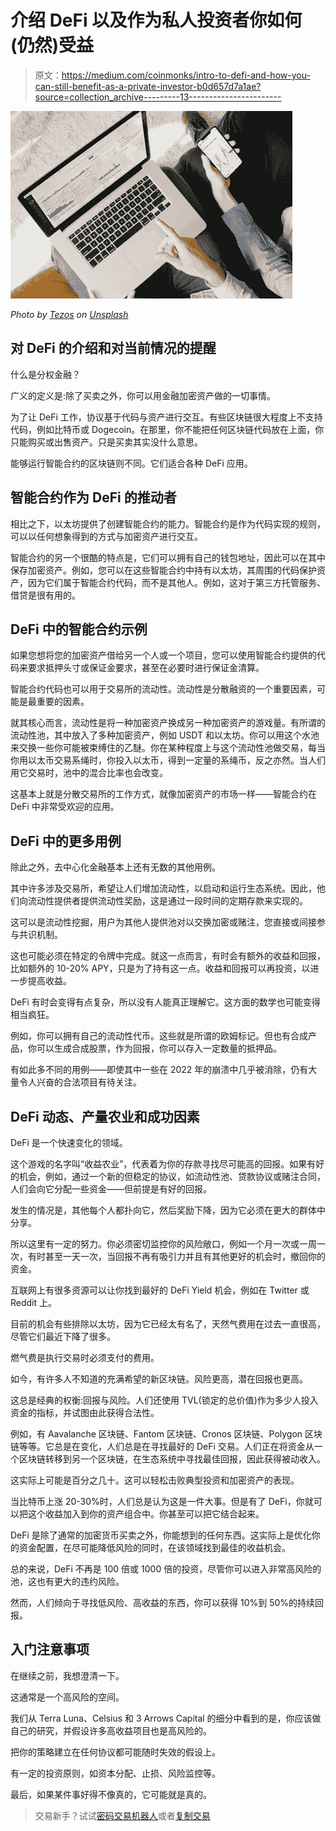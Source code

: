 # 介绍 DeFi 以及作为私人投资者你如何(仍然)受益

> 原文：<https://medium.com/coinmonks/intro-to-defi-and-how-you-can-still-benefit-as-a-private-investor-b0d657d7a1ae?source=collection_archive---------13----------------------->

![](img/121d97f1c556e06f8d4bb3535ccb335e.png)

*Photo by* [*Tezos*](https://unsplash.com/@tezos?utm_source=unsplash&utm_medium=referral&utm_content=creditCopyText) *on* [*Unsplash*](https://unsplash.com/s/photos/defi?utm_source=unsplash&utm_medium=referral&utm_content=creditCopyText)

## **对 DeFi 的介绍和对当前情况的提醒**

什么是分权金融？

广义的定义是:除了买卖之外，你可以用金融加密资产做的一切事情。

为了让 DeFi 工作，协议基于代码与资产进行交互。有些区块链很大程度上不支持代码，例如比特币或 Dogecoin。在那里，你不能把任何区块链代码放在上面，你只能购买或出售资产。只是买卖其实没什么意思。

能够运行智能合约的区块链则不同。它们适合各种 DeFi 应用。

## **智能合约作为 DeFi 的推动者**

相比之下，以太坊提供了创建智能合约的能力。智能合约是作为代码实现的规则，可以以任何想象得到的方式与加密资产进行交互。

智能合约的另一个很酷的特点是，它们可以拥有自己的钱包地址，因此可以在其中保存加密资产。例如，您可以在这些智能合约中持有以太坊，其周围的代码保护资产，因为它们属于智能合约代码，而不是其他人。例如，这对于第三方托管服务、借贷是很有用的。

## **DeFi 中的智能合约示例**

如果您想将您的加密资产借给另一个人或一个项目，您可以使用智能合约提供的代码来要求抵押头寸或保证金要求，甚至在必要时进行保证金清算。

智能合约代码也可以用于交易所的流动性。流动性是分散融资的一个重要因素，可能是最重要的因素。

就其核心而言，流动性是将一种加密资产换成另一种加密资产的游戏量。有所谓的流动性池，其中放入了多种加密资产，例如 USDT 和以太坊。你可以用这个水池来交换一些你可能被束缚住的乙醚。你在某种程度上与这个流动性池做交易，每当你用以太币交易系绳时，你投入以太币，得到一定量的系绳币，反之亦然。当人们用它交易时，池中的混合比率也会改变。

这基本上就是分散交易所的工作方式，就像加密资产的市场一样——智能合约在 DeFi 中非常受欢迎的应用。

## **DeFi 中的更多用例**

除此之外，去中心化金融基本上还有无数的其他用例。

其中许多涉及交易所，希望让人们增加流动性，以启动和运行生态系统。因此，他们向流动性提供者提供流动性奖励，这是通过一段时间的定期存款来实现的。

这可以是流动性挖掘，用户为其他人提供池对以交换加密或赌注，您直接或间接参与共识机制。

这也可能必须在特定的令牌中完成。就这一点而言，有时会有额外的收益和回报，比如额外的 10-20% APY，只是为了持有这一点。收益和回报可以再投资，以进一步提高收益。

DeFi 有时会变得有点复杂，所以没有人能真正理解它。这方面的数学也可能变得相当疯狂。

例如，你可以拥有自己的流动性代币。这些就是所谓的欧姆标记。但也有合成产品，你可以生成合成股票，作为回报，你可以存入一定数量的抵押品。

有如此多不同的用例——即使其中一些在 2022 年的崩溃中几乎被消除，仍有大量令人兴奋的合法项目有待关注。

## **DeFi 动态、产量农业和成功因素**

DeFi 是一个快速变化的领域。

这个游戏的名字叫“收益农业”，代表着为你的存款寻找尽可能高的回报。如果有好的机会，例如，通过一个新的但稳定的协议，如流动性池、贷款协议或赌注合同，人们会向它分配一些资金——但前提是有好的回报。

发生的情况是，其他每个人都扑向它，然后奖励下降，因为它必须在更大的群体中分享。

所以这里有一定的努力。你必须密切监控你的风险敞口，例如一个月一次或一周一次，有时甚至一天一次，当回报不再有吸引力并且有其他更好的机会时，撤回你的资金。

互联网上有很多资源可以让你找到最好的 DeFi Yield 机会，例如在 Twitter 或 Reddit 上。

目前的机会有些排除以太坊，因为它已经太有名了，天然气费用在过去一直很高，尽管它们最近下降了很多。

燃气费是执行交易时必须支付的费用。

如今，有许多人不知道的充满希望的新区块链。风险更高，潜在回报也更高。

这总是经典的权衡:回报与风险。人们还使用 TVL(锁定的总价值)作为多少人投入资金的指标，并试图由此获得合法性。

例如，有 Aavalanche 区块链、Fantom 区块链、Cronos 区块链、Polygon 区块链等等。它总是在变化，人们总是在寻找最好的 DeFi 交易。人们正在将资金从一个区块链转移到另一个区块链，在生态系统中寻找最佳回报，因此获得被动收入。

这实际上可能是百分之几十。这可以轻松击败典型投资和加密资产的表现。

当比特币上涨 20-30%时，人们总是认为这是一件大事。但是有了 DeFi，你就可以把这个收益加入到你的资产组合中。你甚至可以把它结合起来。

DeFi 是除了通常的加密货币买卖之外，你能想到的任何东西。这实际上是优化你的资金配置，在尽可能降低风险的同时，在该领域找到最佳的收益机会。

总的来说，DeFi 不再是 100 倍或 1000 倍的投资，尽管你可以进入非常高风险的池，这也有更大的违约风险。

然而，人们倾向于寻找低风险、高收益的东西，你可以获得 10%到 50%的持续回报。

## **入门注意事项**

在继续之前，我想澄清一下。

这通常是一个高风险的空间。

我们从 Terra Luna、Celsius 和 3 Arrows Capital 的细分中看到的是，你应该做自己的研究，并假设许多高收益项目也是高风险的。

把你的策略建立在任何协议都可能随时失效的假设上。

有一定的投资原则，如资本分配、止损、风险监控等。

最后，如果某件事好得不像真的，它可能就是真的。

> 交易新手？试试[密码交易机器人](/coinmonks/crypto-trading-bot-c2ffce8acb2a)或者[复制交易](/coinmonks/top-10-crypto-copy-trading-platforms-for-beginners-d0c37c7d698c)